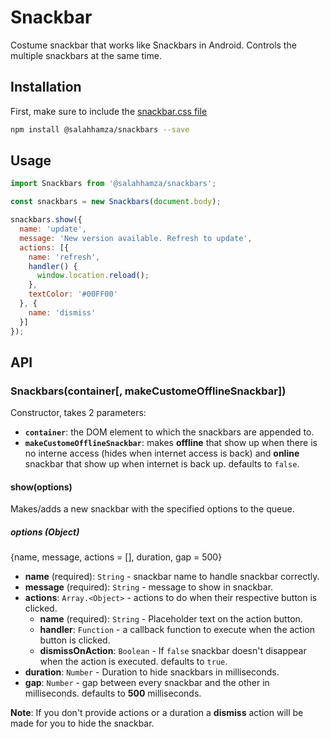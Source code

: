# Snackbar

Costume snackbar that works like Snackbars in Android. Controls the multiple snackbars at the same time.

## Installation

First, make sure to include the [snackbar.css file](https://github.com/SalahHamza/snackbar/tree/master/lib/snackbar.css)

```bash
npm install @salahhamza/snackbars --save
```

## Usage

```js
import Snackbars from '@salahhamza/snackbars';

const snackbars = new Snackbars(document.body);

snackbars.show({
  name: 'update',
  message: 'New version available. Refresh to update',
  actions: [{
    name: 'refresh',
    handler() {
      window.location.reload();
    },
    textColor: '#00FF00'
  }, {
    name: 'dismiss'
  }]
});
```

## API

### Snackbars(container[, makeCustomeOfflineSnackbar])

Constructor, takes 2 parameters:
* **`container`**: the DOM element to which the snackbars are appended to.
* **`makeCustomeOfflineSnackbar`**: makes **offline** that show up when there is no interne access (hides when internet access is back) and **online** snackbar that show up when internet is back up. defaults to `false`.

#### show(options)

Makes/adds a new snackbar with the specified options to the queue.

##### options (Object)
{name, message, actions = [], duration, gap = 500}

* **name** (required): `String` - snackbar name to handle snackbar correctly.
* **message** (required): `String` - message to show in snackbar.
* **actions**: `Array.<Object>` - actions to do when their respective button is clicked.
  - **name** (required): `String` - Placeholder text on the action button.
  - **handler**: `Function` - a callback function to execute when the action button is clicked.
  - **dismissOnAction**: `Boolean` - If `false` snackbar doesn't disappear when the action is executed. defaults to `true`.
* **duration**: `Number` - Duration to hide snackbars in milliseconds.
* **gap**: `Number` - gap between every snackbar and the other in milliseconds. defaults to **500** milliseconds.

**Note**: If you don't provide actions or a duration a **dismiss** action will be made for you to hide the snackbar.